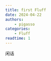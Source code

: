 ```yaml
---
title: first Fluff
date: 2024-04-22
authors:
    - pigasso
categories:
    - Fluff
readtime: 1
---
```


闲话